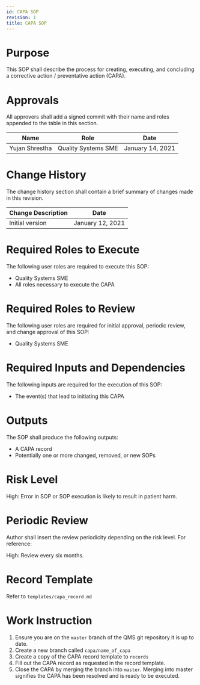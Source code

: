 ```yaml
---
id: CAPA SOP
revision: 1
title: CAPA SOP
---
```


# Purpose

This SOP shall describe the process for creating, executing, and concluding a corrective action / preventative action (CAPA).

# Approvals

All approvers shall add a signed commit with their name and roles appended to the table in this section.

| Name | Role | Date |
|---|---|---|
| Yujan Shrestha | Quality Systems SME | January 14, 2021

# Change History

The change history section shall contain a brief summary of changes made in this revision.

| Change Description | Date
| --- | ---
| Initial version | January 12, 2021

# Required Roles to Execute

The following user roles are required to execute this SOP:

- Quality Systems SME
- All roles necessary to execute the CAPA

# Required Roles to Review

The following user roles are required for initial approval, periodic review, and change approval of this SOP:

- Quality Systems SME

# Required Inputs and Dependencies

The following inputs are required for the execution of this SOP:

- The event(s) that lead to initiating this CAPA

# Outputs

The SOP shall produce the following outputs:

- A CAPA record
- Potentially one or more changed, removed, or new SOPs

# Risk Level

High: Error in SOP or SOP execution is likely to result in patient harm.

# Periodic Review

Author shall insert the review periodicity depending on the risk level. For reference:

High: Review every six months.

# Record Template

Refer to `templates/capa_record.md`

# Work Instruction

1. Ensure you are on the `master` branch of the QMS git repository it is up to date.
1. Create a new branch called `capa/name_of_capa`
1. Create a copy of the CAPA record template to `records`
1. Fill out the CAPA record as requested in the record template.
1. Close the CAPA by merging the branch into `master`. Merging into master signifies the CAPA has been resolved and is ready to be executed. 
